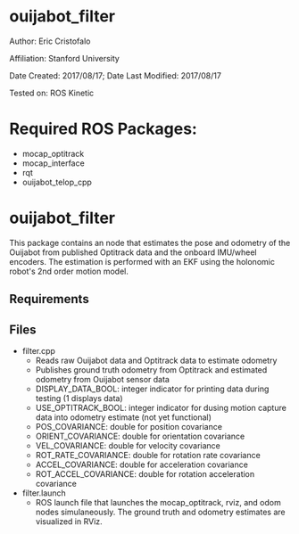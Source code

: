 ouijabot_filter
===============

Author: Eric Cristofalo

Affiliation: Stanford University

Date Created: 2017/08/17; Date Last Modified: 2017/08/17

Tested on: ROS Kinetic

# Required ROS Packages:
* mocap_optitrack
* mocap_interface
* rqt
* ouijabot_telop_cpp

# ouijabot_filter
This package contains an node that estimates the pose and odometry of the Ouijabot from published Optitrack data and the onboard IMU/wheel encoders. The estimation is performed with an EKF using the holonomic robot's 2nd order motion model. 

## Requirements

## Files
* filter.cpp
	* Reads raw Ouijabot data and Optitrack data to estimate odometry
    * Publishes ground truth odometry from Optitrack and estimated odometry from Ouijabot sensor data 
    * DISPLAY_DATA_BOOL: integer indicator for printing data during testing (1 displays data)
    * USE_OPTITRACK_BOOL: integer indicator for dusing motion capture data into odometry estimate (not yet functional)
    * POS_COVARIANCE: double for position covariance
    * ORIENT_COVARIANCE: double for orientation covariance
    * VEL_COVARIANCE: double for velocity covariance
    * ROT_RATE_COVARIANCE: double for rotation rate covariance
    * ACCEL_COVARIANCE: double for acceleration covariance
    * ROT_ACCEL_COVARIANCE: double for rotation acceleration covariance
* filter.launch
    * ROS launch file that launches the mocap_optitrack, rviz, and odom nodes simulaneously. The ground truth and odometry estimates are visualized in RViz. 

